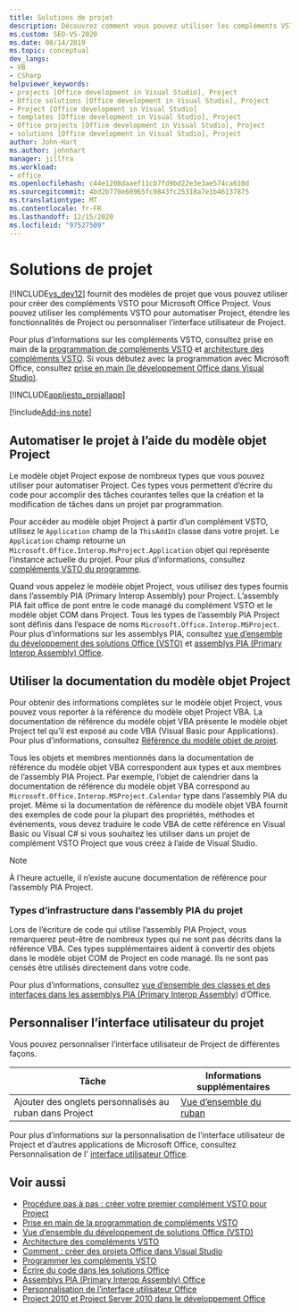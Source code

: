 ```yaml
---
title: Solutions de projet
description: Découvrez comment vous pouvez utiliser les compléments VSTO pour automatiser Project, étendre les fonctionnalités du projet ou personnaliser l’interface utilisateur du projet.
ms.custom: SEO-VS-2020
ms.date: 08/14/2019
ms.topic: conceptual
dev_langs:
- VB
- CSharp
helpviewer_keywords:
- projects [Office development in Visual Studio], Project
- Office solutions [Office development in Visual Studio], Project
- Project [Office development in Visual Studio]
- templates [Office development in Visual Studio], Project
- Office projects [Office development in Visual Studio], Project
- solutions [Office development in Visual Studio], Project
author: John-Hart
ms.author: johnhart
manager: jillfra
ms.workload:
- office
ms.openlocfilehash: c44e1208daaef11cb7fd9bd22e3e3ae574ca610d
ms.sourcegitcommit: 4bd2b770e60965fc0843fc25318a7e1b46137875
ms.translationtype: MT
ms.contentlocale: fr-FR
ms.lasthandoff: 12/15/2020
ms.locfileid: "97527509"
---
```

# <a name="project-solutions"></a>Solutions de projet
  [!INCLUDE[vs_dev12](../vsto/includes/vs-dev12-md.md)] fournit des modèles de projet que vous pouvez utiliser pour créer des compléments VSTO pour Microsoft Office Project. Vous pouvez utiliser les compléments VSTO pour automatiser Project, étendre les fonctionnalités de Project ou personnaliser l’interface utilisateur de Project.

 Pour plus d’informations sur les compléments VSTO, consultez prise en main de la [programmation de compléments VSTO](../vsto/getting-started-programming-vsto-add-ins.md) et [architecture des compléments VSTO](../vsto/architecture-of-vsto-add-ins.md). Si vous débutez avec la programmation avec Microsoft Office, consultez [prise en main &#40;le développement Office dans Visual Studio&#41;](../vsto/getting-started-office-development-in-visual-studio.md).

 [!INCLUDE[appliesto_projallapp](../vsto/includes/appliesto-projallapp-md.md)]

[!include[Add-ins note](includes/addinsnote.md)]

## <a name="automate-project-by-using-the-project-object-model"></a>Automatiser le projet à l’aide du modèle objet Project
 Le modèle objet Project expose de nombreux types que vous pouvez utiliser pour automatiser Project. Ces types vous permettent d’écrire du code pour accomplir des tâches courantes telles que la création et la modification de tâches dans un projet par programmation.

 Pour accéder au modèle objet Project à partir d’un complément VSTO, utilisez le `Application` champ de la `ThisAddIn` classe dans votre projet. Le `Application` champ retourne un `Microsoft.Office.Interop.MsProject.Application` objet qui représente l’instance actuelle du projet. Pour plus d’informations, consultez [compléments VSTO du programme](../vsto/programming-vsto-add-ins.md).

 Quand vous appelez le modèle objet Project, vous utilisez des types fournis dans l’assembly PIA (Primary Interop Assembly) pour Project. L’assembly PIA fait office de pont entre le code managé du complément VSTO et le modèle objet COM dans Project. Tous les types de l’assembly PIA Project sont définis dans l’espace de noms `Microsoft.Office.Interop.MSProject`. Pour plus d’informations sur les assemblys PIA, consultez [vue d’ensemble du développement des solutions Office &#40;VSTO&#41;](../vsto/office-solutions-development-overview-vsto.md) et [assemblys PIA (Primary Interop Assembly) Office](../vsto/office-primary-interop-assemblies.md).

## <a name="use-the-project-object-model-documentation"></a>Utiliser la documentation du modèle objet Project
 Pour obtenir des informations complètes sur le modèle objet Project, vous pouvez vous reporter à la référence du modèle objet Project VBA. La documentation de référence du modèle objet VBA présente le modèle objet Project tel qu’il est exposé au code VBA (Visual Basic pour Applications). Pour plus d’informations, consultez [Référence du modèle objet de projet](/office/vba/api/project.object).

 Tous les objets et membres mentionnés dans la documentation de référence du modèle objet VBA correspondent aux types et aux membres de l’assembly PIA Project. Par exemple, l’objet de calendrier dans la documentation de référence du modèle objet VBA correspond au `Microsoft.Office.Interop.MSProject.Calendar` type dans l’assembly PIA du projet. Même si la documentation de référence du modèle objet VBA fournit des exemples de code pour la plupart des propriétés, méthodes et événements, vous devez traduire le code VBA de cette référence en Visual Basic ou Visual C# si vous souhaitez les utiliser dans un projet de complément VSTO Project que vous créez à l’aide de Visual Studio.

> [!NOTE]
> À l’heure actuelle, il n’existe aucune documentation de référence pour l’assembly PIA Project.

### <a name="infrastructure-types-in-the-project-primary-interop-assembly"></a>Types d’infrastructure dans l’assembly PIA du projet
 Lors de l’écriture de code qui utilise l’assembly PIA Project, vous remarquerez peut-être de nombreux types qui ne sont pas décrits dans la référence VBA. Ces types supplémentaires aident à convertir des objets dans le modèle objet COM de Project en code managé. Ils ne sont pas censés être utilisés directement dans votre code.

 Pour plus d’informations, consultez [vue d’ensemble des classes et des interfaces dans les assemblys PIA (Primary Interop Assembly](/previous-versions/office/office-12/ms247299(v=office.12))) d’Office.

## <a name="customize-the-user-interface-of-project"></a>Personnaliser l’interface utilisateur du projet
 Vous pouvez personnaliser l’interface utilisateur de Project de différentes façons.

|Tâche|Informations supplémentaires|
|----------|--------------------------|
|Ajouter des onglets personnalisés au ruban dans Project|[Vue d’ensemble du ruban](../vsto/ribbon-overview.md)|

 Pour plus d’informations sur la personnalisation de l’interface utilisateur de Project et d’autres applications de Microsoft Office, consultez Personnalisation de l' [interface utilisateur Office](../vsto/office-ui-customization.md).

## <a name="see-also"></a>Voir aussi
- [Procédure pas à pas : créer votre premier complément VSTO pour Project](../vsto/walkthrough-creating-your-first-vsto-add-in-for-project.md)
- [Prise en main de la programmation de compléments VSTO](../vsto/getting-started-programming-vsto-add-ins.md)
- [Vue d’ensemble du développement de solutions Office &#40;VSTO&#41;](../vsto/office-solutions-development-overview-vsto.md)
- [Architecture des compléments VSTO](../vsto/architecture-of-vsto-add-ins.md)
- [Comment : créer des projets Office dans Visual Studio](../vsto/how-to-create-office-projects-in-visual-studio.md)
- [Programmer les compléments VSTO](../vsto/programming-vsto-add-ins.md)
- [Écrire du code dans les solutions Office](../vsto/writing-code-in-office-solutions.md)
- [Assemblys PIA (Primary Interop Assembly) Office](../vsto/office-primary-interop-assemblies.md)
- [Personnalisation de l’interface utilisateur Office](../vsto/office-ui-customization.md)
- [Project 2010 et Project Server 2010 dans le développement Office](/previous-versions/office/developer/office-2010/ee758031(v=office.14))
